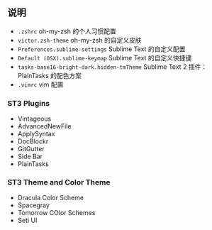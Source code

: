 ## 说明

* ```.zshrc``` oh-my-zsh 的个人习惯配置
* ```victor.zsh-theme``` oh-my-zsh 的自定义皮肤
* ```Preferences.sublime-settings``` Sublime Text 的自定义配置
* ```Default (OSX).sublime-keymap``` Sublime Text 的自定义快捷键
* ```tasks-base16-bright-dark.hidden-tmTheme``` Sublime Text 2 插件：PlainTasks 的配色方案
* ```.vimrc``` vim 配置

### ST3 Plugins

* Vintageous
* AdvancedNewFile
* ApplySyntax
* DocBlockr
* GitGutter
* Side Bar
* PlainTasks

### ST3 Theme and Color Theme

* Dracula Color Scheme
* Spacegray
* Tomorrow COlor Schemes
* Seti UI
